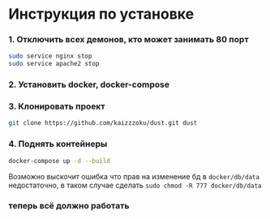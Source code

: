 # Инструкция по установке
### 1. Отключить всех демонов, кто может занимать 80 порт
```bash
sudo service nginx stop
sudo service apache2 stop
```
### 2. Установить docker, docker-compose
### 3. Клонировать проект
```bash
git clone https://github.com/kaizzzoku/dust.git dust
```
### 4. Поднять контейнеры
```bash
docker-compose up -d --build
```
Возможно выскочит ошибка что прав на изменение бд в `docker/db/data` недостаточно,
в таком случае сделать `sudo chmod -R 777 docker/db/data`
### теперь всё должно работать
